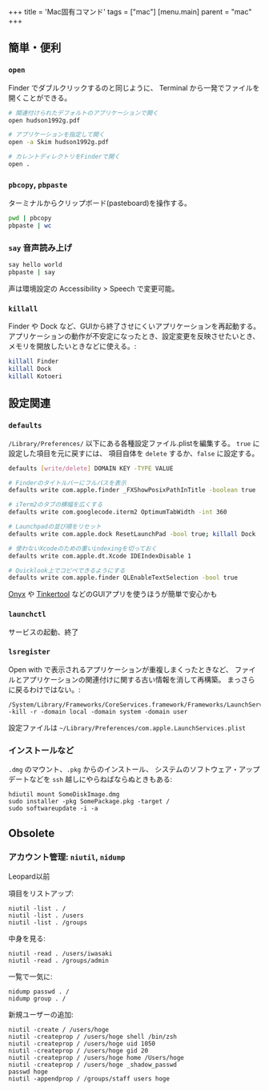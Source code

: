 +++
title = 'Mac固有コマンド'
tags = ["mac"]
[menu.main]
  parent = "mac"
+++

## 簡単・便利

### `open`

Finder でダブルクリックするのと同じように、
Terminal から一発でファイルを開くことができる。

```sh
# 関連付けられたデフォルトのアプリケーションで開く
open hudson1992g.pdf

# アプリケーションを指定して開く
open -a Skim hudson1992g.pdf

# カレントディレクトリをFinderで開く
open .
```

### `pbcopy`, `pbpaste`

ターミナルからクリップボード(pasteboard)を操作する。

```sh
pwd | pbcopy
pbpaste | wc
```


### `say` 音声読み上げ

```sh
say hello world
pbpaste | say
```

声は環境設定の Accessibility > Speech で変更可能。


### `killall`

Finder や Dock など、GUIから終了させにくいアプリケーションを再起動する。
アプリケーションの動作が不安定になったとき、設定変更を反映させたいとき、
メモリを開放したいときなどに使える。:

```sh
killall Finder
killall Dock
killall Kotoeri
```


## 設定関連

### `defaults`

`/Library/Preferences/` 以下にある各種設定ファイル.plistを編集する。
`true` に設定した項目を元に戻すには、
項目自体を `delete` するか、`false` に設定する。

```sh
defaults [write/delete] DOMAIN KEY -TYPE VALUE

# Finderのタイトルバーにフルパスを表示
defaults write com.apple.finder _FXShowPosixPathInTitle -boolean true

# iTerm2のタブの横幅を広くする
defaults write com.googlecode.iterm2 OptimumTabWidth -int 360

# Launchpadの並び順をリセット
defaults write com.apple.dock ResetLaunchPad -bool true; killall Dock

# 使わないXcodeのための重いindexingを切っておく
defaults write com.apple.dt.Xcode IDEIndexDisable 1

# Quicklook上でコピペできるようにする
defaults write com.apple.finder QLEnableTextSelection -bool true
```

[Onyx](http://www.titanium.free.fr) や
[Tinkertool](http://www.bresink.com/osx/TinkerTool.html)
などのGUIアプリを使うほうが簡単で安心かも


### `launchctl`

サービスの起動、終了


### `lsregister`

Open with で表示されるアプリケーションが重複しまくったときなど、
ファイルとアプリケーションの関連付けに関する古い情報を消して再構築。
まっさらに戻るわけではない。:

    /System/Library/Frameworks/CoreServices.framework/Frameworks/LaunchServices.framework/Support/lsregister -kill -r -domain local -domain system -domain user

設定ファイルは `~/Library/Preferences/com.apple.LaunchServices.plist`

### インストールなど

`.dmg` のマウント、`.pkg` からのインストール、
システムのソフトウェア・アップデートなどを
`ssh` 越しにやらねばならぬときもある:

    hdiutil mount SomeDiskImage.dmg
    sudo installer -pkg SomePackage.pkg -target /
    sudo softwareupdate -i -a

## Obsolete

### アカウント管理: `niutil`, `nidump`

Leopard以前

項目をリストアップ:

    niutil -list . /
    niutil -list . /users
    niutil -list . /groups

中身を見る:

    niutil -read . /users/iwasaki
    niutil -read . /groups/admin

一覧で一気に:

    nidump passwd . /
    nidump group . /

新規ユーザーの追加:

    niutil -create / /users/hoge
    niutil -createprop / /users/hoge shell /bin/zsh
    niutil -createprop / /users/hoge uid 1050
    niutil -createprop / /users/hoge gid 20
    niutil -createprop / /users/hoge home /Users/hoge
    niutil -createprop / /users/hoge _shadow_passwd
    passwd hoge
    niutil -appendprop / /groups/staff users hoge
